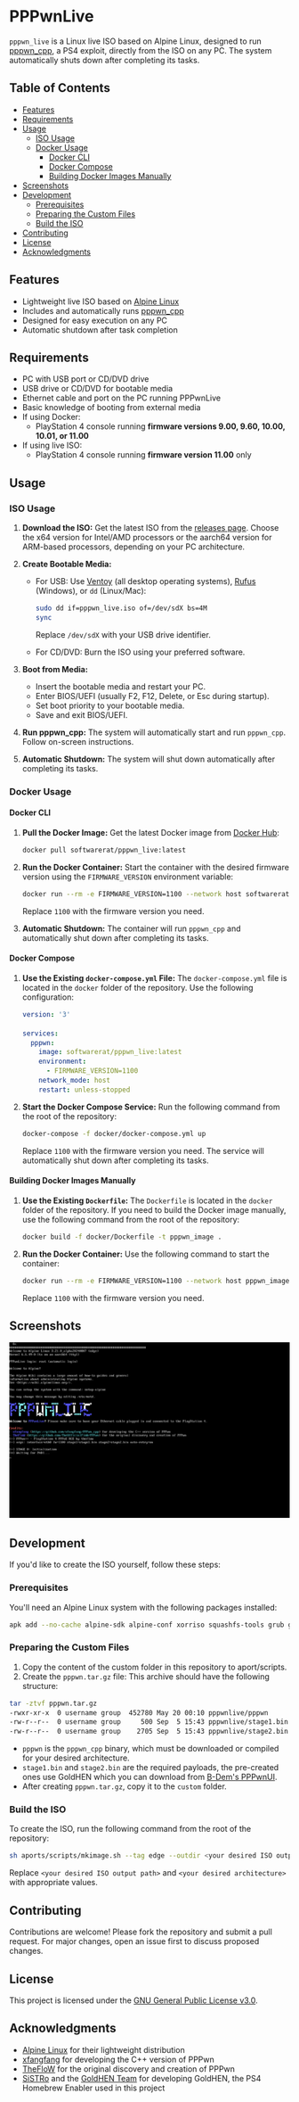 # PPPwnLive

`pppwn_live` is a Linux live ISO based on Alpine Linux, designed to run [pppwn_cpp](https://github.com/xfangfang/PPPwn_cpp), a PS4 exploit, directly from the ISO on any PC. The system automatically shuts down after completing its tasks.

## Table of Contents
- [Features](#features)
- [Requirements](#requirements)
- [Usage](#usage)
  - [ISO Usage](#iso-usage)
  - [Docker Usage](#docker-usage)
    - [Docker CLI](#docker-cli)
    - [Docker Compose](#docker-compose)
    - [Building Docker Images Manually](#building-docker-images-manually)
- [Screenshots](#screenshots)
- [Development](#development)
  - [Prerequisites](#prerequisites)
  - [Preparing the Custom Files](#preparing-the-custom-files)
  - [Build the ISO](#build-the-iso)
- [Contributing](#contributing)
- [License](#license)
- [Acknowledgments](#acknowledgments)

## Features

- Lightweight live ISO based on [Alpine Linux](https://alpinelinux.org/)
- Includes and automatically runs [pppwn_cpp](https://github.com/xfangfang/PPPwn_cpp)
- Designed for easy execution on any PC
- Automatic shutdown after task completion

## Requirements

- PC with USB port or CD/DVD drive
- USB drive or CD/DVD for bootable media
- Ethernet cable and port on the PC running PPPwnLive 
- Basic knowledge of booting from external media
- If using Docker:
   - PlayStation 4 console running **firmware versions 9.00, 9.60, 10.00, 10.01, or 11.00**
- If using live ISO:
   - PlayStation 4 console running **firmware version 11.00** only

## Usage

### ISO Usage

1. **Download the ISO:**
   Get the latest ISO from the [releases page](https://github.com/SoftwareRat/pppwn_live/releases). Choose the x64 version for Intel/AMD processors or the aarch64 version for ARM-based processors, depending on your PC architecture.

2. **Create Bootable Media:**
   - For USB: Use [Ventoy](https://www.ventoy.net/en/doc_start.html) (all desktop operating systems), [Rufus](https://rufus.ie/) (Windows), or `dd` (Linux/Mac):
     ```bash
     sudo dd if=pppwn_live.iso of=/dev/sdX bs=4M
     sync
     ```

     Replace `/dev/sdX` with your USB drive identifier.

   - For CD/DVD: Burn the ISO using your preferred software.

3. **Boot from Media:**
   - Insert the bootable media and restart your PC.
   - Enter BIOS/UEFI (usually F2, F12, Delete, or Esc during startup).
   - Set boot priority to your bootable media.
   - Save and exit BIOS/UEFI.

4. **Run pppwn_cpp:**
   The system will automatically start and run `pppwn_cpp`. Follow on-screen instructions.

5. **Automatic Shutdown:**
   The system will shut down automatically after completing its tasks.

### Docker Usage

#### Docker CLI

1. **Pull the Docker Image:**
   Get the latest Docker image from [Docker Hub](https://hub.docker.com/r/softwarerat/pppwn_live/tags):
   ```bash
   docker pull softwarerat/pppwn_live:latest
   ```

2. **Run the Docker Container:**
   Start the container with the desired firmware version using the `FIRMWARE_VERSION` environment variable:
   ```bash
   docker run --rm -e FIRMWARE_VERSION=1100 --network host softwarerat/pppwn_live
   ```
   Replace `1100` with the firmware version you need.

3. **Automatic Shutdown:**
   The container will run `pppwn_cpp` and automatically shut down after completing its tasks.

#### Docker Compose

1. **Use the Existing `docker-compose.yml` File:**
   The `docker-compose.yml` file is located in the `docker` folder of the repository. Use the following configuration:
   ```yaml
   version: '3'

   services:
     pppwn:
       image: softwarerat/pppwn_live:latest
       environment:
         - FIRMWARE_VERSION=1100
       network_mode: host
       restart: unless-stopped
   ```

2. **Start the Docker Compose Service:**
   Run the following command from the root of the repository:
   ```bash
   docker-compose -f docker/docker-compose.yml up
   ```
   Replace `1100` with the firmware version you need. The service will automatically shut down after completing its tasks.

#### Building Docker Images Manually

1. **Use the Existing `Dockerfile`:**
   The `Dockerfile` is located in the `docker` folder of the repository. If you need to build the Docker image manually, use the following command from the root of the repository:
   ```bash
   docker build -f docker/Dockerfile -t pppwn_image .
   ```

2. **Run the Docker Container:**
   Use the following command to start the container:
   ```bash
   docker run --rm -e FIRMWARE_VERSION=1100 --network host pppwn_image
   ```
   Replace `1100` with the firmware version you need.

## Screenshots
![Screenshot of PPPwnLive ISO booted, showing a terminal interface with system information and instructions](images/screenshot.png)

## Development

If you'd like to create the ISO yourself, follow these steps:

### Prerequisites

You'll need an Alpine Linux system with the following packages installed:

```bash
apk add --no-cache alpine-sdk alpine-conf xorriso squashfs-tools grub grub-efi doas alpine-base busybox openrc bash agetty
```

### Preparing the Custom Files

1. Copy the content of the custom folder in this repository to aport/scripts.
2. Create the `pppwn.tar.gz` file: This archive should have the following structure:

```bash
tar -ztvf pppwn.tar.gz
-rwxr-xr-x  0 username group  452780 May 20 00:10 pppwnlive/pppwn
-rw-r--r--  0 username group     500 Sep  5 15:43 pppwnlive/stage1.bin
-rw-r--r--  0 username group    2705 Sep  5 15:43 pppwnlive/stage2.bin
```
- `pppwn` is the `pppwn_cpp` binary, which must be downloaded or compiled for your desired architecture.
- `stage1.bin` and `stage2.bin` are the required payloads, the pre-created ones use GoldHEN which you can download from [B-Dem's PPPwnUI](https://github.com/B-Dem/PPPwnUI/tree/main/PPPwn/goldhen/1100).
- After creating `pppwn.tar.gz`, copy it to the `custom` folder.

### Build the ISO

To create the ISO, run the following command from the root of the repository:

```bash
sh aports/scripts/mkimage.sh --tag edge --outdir <your desired ISO output path> --arch <your desired architecture> --repository https://dl-cdn.alpinelinux.org/alpine/edge/main --profile pppwn
```

Replace `<your desired ISO output path>` and `<your desired architecture>` with appropriate values.

## Contributing

Contributions are welcome! Please fork the repository and submit a pull request. For major changes, open an issue first to discuss proposed changes.

## License

This project is licensed under the [GNU General Public License v3.0](LICENSE).

## Acknowledgments

- [Alpine Linux](https://alpinelinux.org/) for their lightweight distribution
- [xfangfang](https://github.com/xfangfang/PPPwn_cpp) for developing the C++ version of PPPwn
- [TheFloW](https://github.com/TheOfficialFloW/PPPwn) for the original discovery and creation of PPPwn
- [SiSTRo](https://github.com/SiSTR0) and the [GoldHEN Team](https://github.com/GoldHEN/GoldHEN) for developing GoldHEN, the PS4 Homebrew Enabler used in this project